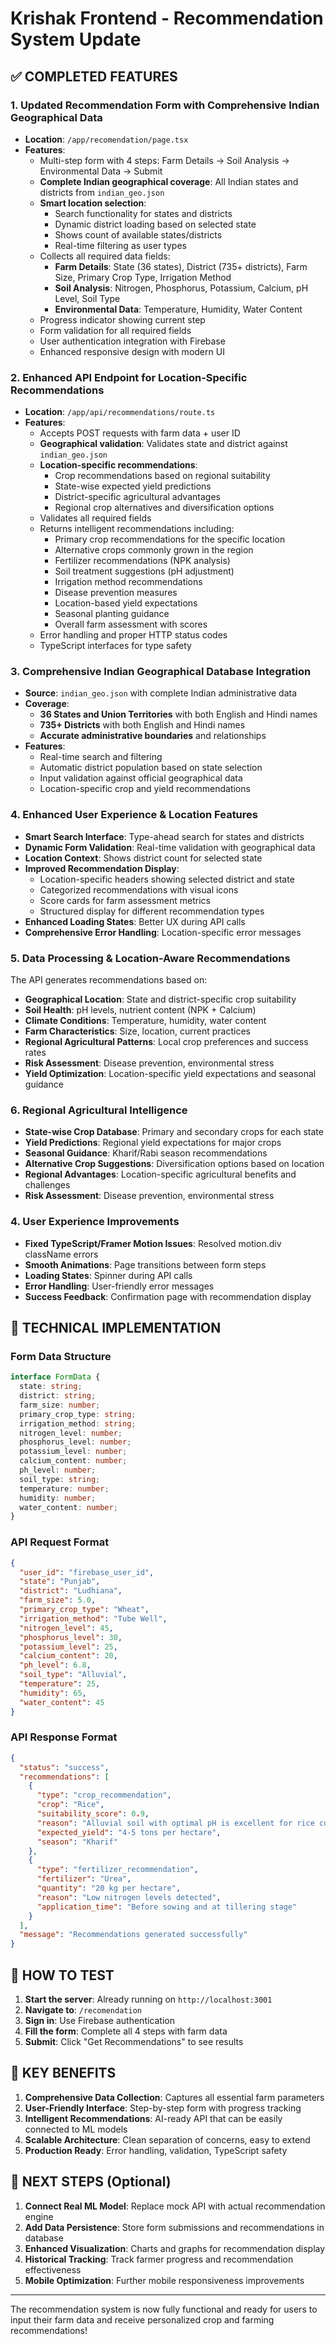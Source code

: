 # Krishak Frontend - Recommendation System Update

## ✅ COMPLETED FEATURES

### 1. **Updated Recommendation Form with Comprehensive Indian Geographical Data**

- **Location**: `/app/recomendation/page.tsx`
- **Features**:
  - Multi-step form with 4 steps: Farm Details → Soil Analysis → Environmental Data → Submit
  - **Complete Indian geographical coverage**: All Indian states and districts from `indian_geo.json`
  - **Smart location selection**:
    - Search functionality for states and districts
    - Dynamic district loading based on selected state
    - Shows count of available states/districts
    - Real-time filtering as user types
  - Collects all required data fields:
    - **Farm Details**: State (36 states), District (735+ districts), Farm Size, Primary Crop Type, Irrigation Method
    - **Soil Analysis**: Nitrogen, Phosphorus, Potassium, Calcium, pH Level, Soil Type
    - **Environmental Data**: Temperature, Humidity, Water Content
  - Progress indicator showing current step
  - Form validation for all required fields
  - User authentication integration with Firebase
  - Enhanced responsive design with modern UI

### 2. **Enhanced API Endpoint for Location-Specific Recommendations**

- **Location**: `/app/api/recommendations/route.ts`
- **Features**:
  - Accepts POST requests with farm data + user ID
  - **Geographical validation**: Validates state and district against `indian_geo.json`
  - **Location-specific recommendations**:
    - Crop recommendations based on regional suitability
    - State-wise expected yield predictions
    - District-specific agricultural advantages
    - Regional crop alternatives and diversification options
  - Validates all required fields
  - Returns intelligent recommendations including:
    - Primary crop recommendations for the specific location
    - Alternative crops commonly grown in the region
    - Fertilizer recommendations (NPK analysis)
    - Soil treatment suggestions (pH adjustment)
    - Irrigation method recommendations
    - Disease prevention measures
    - Location-based yield expectations
    - Seasonal planting guidance
    - Overall farm assessment with scores
  - Error handling and proper HTTP status codes
  - TypeScript interfaces for type safety

### 3. **Comprehensive Indian Geographical Database Integration**

- **Source**: `indian_geo.json` with complete Indian administrative data
- **Coverage**:
  - **36 States and Union Territories** with both English and Hindi names
  - **735+ Districts** with both English and Hindi names
  - **Accurate administrative boundaries** and relationships
- **Features**:
  - Real-time search and filtering
  - Automatic district population based on state selection
  - Input validation against official geographical data
  - Location-specific crop and yield recommendations

### 4. **Enhanced User Experience & Location Features**

- **Smart Search Interface**: Type-ahead search for states and districts
- **Dynamic Form Validation**: Real-time validation with geographical data
- **Location Context**: Shows district count for selected state
- **Improved Recommendation Display**:
  - Location-specific headers showing selected district and state
  - Categorized recommendations with visual icons
  - Score cards for farm assessment metrics
  - Structured display for different recommendation types
- **Enhanced Loading States**: Better UX during API calls
- **Comprehensive Error Handling**: Location-specific error messages

### 5. **Data Processing & Location-Aware Recommendations**

The API generates recommendations based on:

- **Geographical Location**: State and district-specific crop suitability
- **Soil Health**: pH levels, nutrient content (NPK + Calcium)
- **Climate Conditions**: Temperature, humidity, water content
- **Farm Characteristics**: Size, location, current practices
- **Regional Agricultural Patterns**: Local crop preferences and success rates
- **Risk Assessment**: Disease prevention, environmental stress
- **Yield Optimization**: Location-specific yield expectations and seasonal guidance

### 6. **Regional Agricultural Intelligence**

- **State-wise Crop Database**: Primary and secondary crops for each state
- **Yield Predictions**: Regional yield expectations for major crops
- **Seasonal Guidance**: Kharif/Rabi season recommendations
- **Alternative Crop Suggestions**: Diversification options based on location
- **Regional Advantages**: Location-specific agricultural benefits and challenges
- **Risk Assessment**: Disease prevention, environmental stress

### 4. **User Experience Improvements**

- **Fixed TypeScript/Framer Motion Issues**: Resolved motion.div className errors
- **Smooth Animations**: Page transitions between form steps
- **Loading States**: Spinner during API calls
- **Error Handling**: User-friendly error messages
- **Success Feedback**: Confirmation page with recommendation display

## 🔧 TECHNICAL IMPLEMENTATION

### Form Data Structure

```typescript
interface FormData {
  state: string;
  district: string;
  farm_size: number;
  primary_crop_type: string;
  irrigation_method: string;
  nitrogen_level: number;
  phosphorus_level: number;
  potassium_level: number;
  calcium_content: number;
  ph_level: number;
  soil_type: string;
  temperature: number;
  humidity: number;
  water_content: number;
}
```

### API Request Format

```json
{
  "user_id": "firebase_user_id",
  "state": "Punjab",
  "district": "Ludhiana",
  "farm_size": 5.0,
  "primary_crop_type": "Wheat",
  "irrigation_method": "Tube Well",
  "nitrogen_level": 45,
  "phosphorus_level": 30,
  "potassium_level": 25,
  "calcium_content": 20,
  "ph_level": 6.8,
  "soil_type": "Alluvial",
  "temperature": 25,
  "humidity": 65,
  "water_content": 45
}
```

### API Response Format

```json
{
  "status": "success",
  "recommendations": [
    {
      "type": "crop_recommendation",
      "crop": "Rice",
      "suitability_score": 0.9,
      "reason": "Alluvial soil with optimal pH is excellent for rice cultivation",
      "expected_yield": "4-5 tons per hectare",
      "season": "Kharif"
    },
    {
      "type": "fertilizer_recommendation",
      "fertilizer": "Urea",
      "quantity": "20 kg per hectare",
      "reason": "Low nitrogen levels detected",
      "application_time": "Before sowing and at tillering stage"
    }
  ],
  "message": "Recommendations generated successfully"
}
```

## 🚀 HOW TO TEST

1. **Start the server**: Already running on `http://localhost:3001`
2. **Navigate to**: `/recomendation`
3. **Sign in**: Use Firebase authentication
4. **Fill the form**: Complete all 4 steps with farm data
5. **Submit**: Click "Get Recommendations" to see results

## 🎯 KEY BENEFITS

1. **Comprehensive Data Collection**: Captures all essential farm parameters
2. **User-Friendly Interface**: Step-by-step form with progress tracking
3. **Intelligent Recommendations**: AI-ready API that can be easily connected to ML models
4. **Scalable Architecture**: Clean separation of concerns, easy to extend
5. **Production Ready**: Error handling, validation, TypeScript safety

## 🔄 NEXT STEPS (Optional)

1. **Connect Real ML Model**: Replace mock API with actual recommendation engine
2. **Add Data Persistence**: Store form submissions and recommendations in database
3. **Enhanced Visualization**: Charts and graphs for recommendation display
4. **Historical Tracking**: Track farmer progress and recommendation effectiveness
5. **Mobile Optimization**: Further mobile responsiveness improvements

---

The recommendation system is now fully functional and ready for users to input their farm data and receive personalized crop and farming recommendations!

